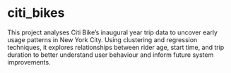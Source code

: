 # citi_bikes
This project analyses Citi Bike’s inaugural year trip data to uncover early usage patterns in New York City. Using clustering and regression techniques, it explores relationships between rider age, start time, and trip duration to better understand user behaviour and inform future system improvements.

